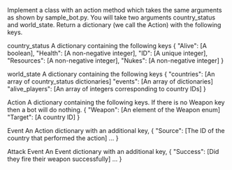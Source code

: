 Implement a class with an action method which takes the same arguments as shown by sample_bot.py. You will take two arguments country_status and world_state. Return a dictionary (we call the Action) with the following keys.

country_status
A dictionary containing the following keys
{
    "Alive": [A boolean],
    "Health": [A non-negative integer],
    "ID": [A unique integer],              
    "Resources": [A non-negative integer],
    "Nukes": [A non-negative integer]
}

world_state
A dictionary containing the following keys
{
    "countries": [An array of country_status dictionaries]
    "events": [An array of dictionaries]
    "alive_players": [An array of integers corresponding to country IDs]
}


Action
A dictionary containing the following keys. If there is no Weapon key then a bot will do nothing.
{
    "Weapon": [An element of the Weapon enum]
    "Target": [A country ID]
}

Event
An Action dictionary with an additional key,
{
    "Source": [The ID of the country that performed the action]
    ...
}

Attack Event
An Event dictionary with an additional key,
{
    "Success": [Did they fire their weapon successfully]
    ...
}
